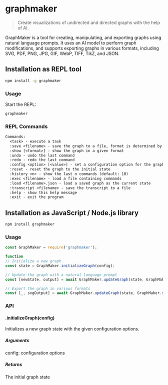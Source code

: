 # graphmaker

> Create visualizations of undirected and directed graphs with the help of AI.

GraphMaker is a tool for creating, manipulating, and exporting graphs using natural language prompts. It uses an AI model to perform graph modifications, and supports exporting graphs in various formats, including SVG, PDF, PNG, JPG, GIF, WebP, TIFF, TikZ, and JSON.

## Installation as REPL tool

```bash
npm install -g graphmaker
```

### Usage

Start the REPL:

```bash
graphmaker 
```

### REPL Commands

```txt
Commands:
  <task> - execute a task
  :save <filename> - save the graph to a file, format is determined by the file extension
  :show [<format>] - show the graph in a given format
  :undo - undo the last command
  :redo - redo the last command
  :config <option> [<value>] - set a configuration option for the graph or print its value
  :reset - reset the graph to the initial state
  :history <n> - show the last n commands (default: 10)
  :exec <filename> - load a file containing commands
  :load <filename>.json - load a saved graph as the current state
  :transcript <filename> - save the transcript to a file
  :help - show this help message
  :exit - exit the program
```

## Installation as JavaScript / Node.js library

```bash
npm install graphmaker
```

### Usage

```javascript
const GraphMaker = require('graphmaker');

function 
// Initialize a new graph
const state = GraphMaker.initializeGraph(config);

// Update the graph with a natural language prompt
const [newState, output] = await GraphMaker.updateGraph(state, GraphMaker.task('Add a node A'));

// Export the graph in various formats
const [_, svgOutput] = await GraphMaker.updateGraph(state, GraphMaker.save({ format: 'svg' }));
```

### API

#### .initializeGraph(config)

Initializes a new graph state with the given configuration options.

##### Arguments

config: configuration options

##### Returns

The initial graph state
